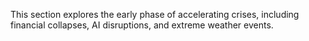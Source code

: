 This section explores the early phase of accelerating crises, including financial collapses, AI disruptions, and extreme weather events.
